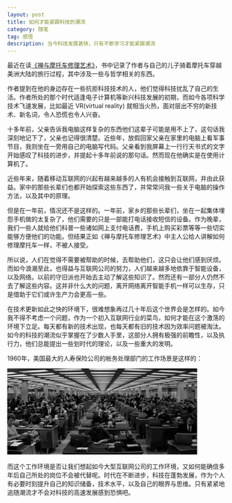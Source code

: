 ```yaml
---
layout: post
title: 如何才能紧跟科技的潮流
category: 随笔
tag: 感悟
description: 当今科技发展甚快，只有不断学习才能紧跟潮流
---
```


最近在读[《禅与摩托车修理艺术》](https://book.douban.com/subject/6811366/)，书中记录了作者与自己的儿子骑着摩托车穿越美洲大陆的旅行过程，其中涉及一些与哲学相关的东西。

作者提到在他的身边存在一些抗拒科技技术的人，他们觉得科技扰乱了自己的生活。作者所处的那个时代适逢电子计算机等新兴科技发展的初期，而如今各项科学技术飞速发展，比如最近 VR(virtual reality) 就相当火热，面对层出不穷的新技术、新名词，令人恐慌也令人兴奋。

十多年前，父亲告诉我电脑这样复杂的东西他们这辈子可能是用不上了，这句话我深刻地记下了，父亲也记得很清楚。近些年，放假回家父亲在家里的电脑上看军事节目，我则坐在一旁用自己的电脑写代码。父亲看到我屏幕上一行行天书式的文字开始感叹了科技的进步，并提起十多年前说的那句话。然而现在他确实是在使用计算机了。

近些年来，随着移动互联网的兴起有越来越多的人有机会接触到互联网，并由此获益。家中的那些长辈们也都开始探索这些东西了，并常常问我一些关于电脑的操作方法，以及其中的原理。

但是在一年前，情况还不是这样的。一年前，家乡的那些长辈们，坐在一起集体埋怨手机做的太复杂了，他们需要的只是一部能打电话接收短信的设备。作为晚辈，我们一些人就给他们科普一些诸如网上支付电话费，手机上购买彩票等等一些切实能够方便他们的功能。但结果正如《禅与摩托车修理艺术》中主人公给人讲解如何修理摩托车一样，不被人接受。

所以说，人们在觉得不需要被帮助的时候，去帮助他们，这只会让他们感到厌烦。而如今浪潮至此，也得益与互联网公司的努力，人们越来越多地依靠于智能设备，以及网络。以前的守旧派也开始去主动了解这些知识了。然而还有一部分人仍然不去了解这些内容。这并非什么大的问题，离开网络离开智能手机一样可以生存，只是借助于它们或许生产力会更高一些。

在技术更新如此之快的环境下，很难想象再过几十年后这个世界会是怎样的。如今我不得不考虑一个问题，作为一个初入互联网行业的菜鸟，如何才能在这个激荡的环境下立足。每天都有新的技术出现，也每天都有旧的技术因为效率问题被淘汰。如今的科技的潮流似乎掌握在了少数人手里，这部分人拥有极强的前瞻性，以及执行力，他们总能提出一些划时代的理论，以及一些重大的发明。

1960年，美国最大的人寿保险公司的帐务处理部门的工作场景是这样的：

![w100](/images/blog/2016/m6.jpg)

而这个工作环境是否让我们想起如今大型互联网公司的工作环境，又如何能确信多年后自己所处的岗位不会被代替呢。时代在不断进步，科技在蓬勃发展，作为个人有必要时刻提升自己的知识储备，技术水平，以及自己的眼界与思维。只有紧紧地追随潮流才不会对科技的高速发展感到恐惧吧。